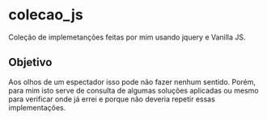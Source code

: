 # colecao_js
Coleção de implemetanções feitas por mim usando jquery e Vanilla JS.

## Objetivo

Aos olhos de um espectador isso pode não fazer nenhum sentido. Porém, para mim isto serve de consulta de algumas soluções aplicadas ou mesmo para verificar onde já errei e porque não deveria repetir essas implementações.


